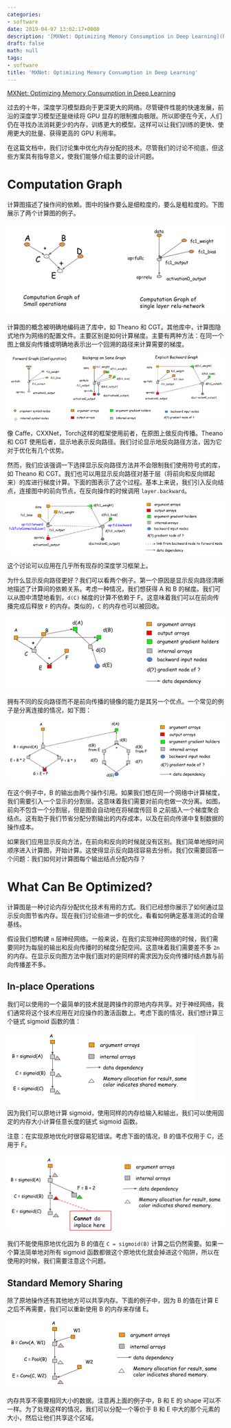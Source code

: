 ```yaml
---
categories:
- software
date: 2019-04-07 13:02:17+0000
description: '[MXNet: Optimizing Memory Consumption in Deep Learning](https://mxnet.incubator.apache.org/versions/master/architecture/note_memory.html)'
draft: false
math: null
tags:
- software
title: 'MXNet: Optimizing Memory Consumption in Deep Learning'
---
```

[MXNet: Optimizing Memory Consumption in Deep Learning](https://mxnet.incubator.apache.org/versions/master/architecture/note_memory.html)
<!--more-->

过去的十年，深度学习模型趋向于更深更大的网络。尽管硬件性能的快速发展，前沿的深度学习模型还是继续将 GPU 显存的限制推向极限。所以即便在今天，人们仍在寻找办法消耗更少的内存，训练更大的模型。这样可以让我们训练的更快、使用更大的批量、获得更高的 GPU 利用率。

在这篇文档中，我们讨论集中优化内存分配的技术。尽管我们的讨论不彻底，但这些方案具有指导意义，使我们能够介绍主要的设计问题。

# Computation Graph

计算图描述了操作间的依赖。图中的操作要么是细粒度的，要么是粗粒度的。下图展示了两个计算图的例子。

![Figure1](/images/mxnet-optimizing-memory-consumption-in-deep-learning/Fig1.png)

计算图的概念被明确地编码进了库中，如 Theano 和 CGT。其他库中，计算图隐式地作为网络的配置文件。主要区别是如何计算梯度。主要有两种方法：在同一个图上做反向传播或明确地表示出一个回溯的路径来计算需要的梯度。

![Figure2](/images/mxnet-optimizing-memory-consumption-in-deep-learning/Fig2.png)

像 Caffe，CXXNet，Torch这样的框架使用前者，在原图上做反向传播。Theano 和 CGT 使用后者，显示地表示反向路径。我们讨论显示地反向路径方法，因为它对于优化有几个优势。

然而，我们应该强调一下选择显示反向路径方法并不会限制我们使用符号式的库，如 Theano 和 CGT。我们也可以用显示反向路径对基于层（将前向和反向绑起来）的库进行梯度计算。下面的图表示了这个过程。基本上来说，我们引入反向结点，连接图中的前向节点，在反向操作的时候调用 `layer.backward`。

![Figure3](/images/mxnet-optimizing-memory-consumption-in-deep-learning/Fig3.png)

这个讨论可以应用在几乎所有现存的深度学习框架上。

为什么显示反向路径更好？我们可以看两个例子。第一个原因是显示反向路径清晰地描述了计算间的依赖关系。考虑一种情况，我们想获得 A 和 B 的梯度。我们可以从图中清楚地看到，`d(C)` 梯度的计算不依赖于 F。这意味着我们可以在前向传播完成后释放 `F` 的内存。类似的，`C` 的内存也可以被回收。

![Figure4](/images/mxnet-optimizing-memory-consumption-in-deep-learning/Fig4.png)

拥有不同的反向路径而不是前向传播的镜像的能力是其另一个优点。一个常见的例子是分离连接的情况，如下图：

![Figure5](/images/mxnet-optimizing-memory-consumption-in-deep-learning/Fig5.png)

在这个例子中，B 的输出由两个操作引用。如果我们想在同一个网络中计算梯度，我们需要引入一个显示的分割层。这意味着我们需要对前向也做一次分离。如图，前向不包含一个分割层，但是图会自动地在将梯度传回 B 之前插入一个梯度聚合结点。这有助于我们节省分配分割输出的内存成本，以及在前向传递中复制数据的操作成本。

如果我们应用显示反向方法，在前向和反向的时候就没有区别。我们简单地按时间顺序进入计算图，开始计算。这使得显示反向路径容易去分析。我们仅需要回答一个问题：我们如何对计算图每个输出结点分配内存？

# What Can Be Optimized?

计算图是一种讨论内存分配优化技术有用的方式。我们已经想你展示了如何通过显示反向图节省内存。现在我们讨论些进一步的优化，看看如何确定基准测试的合理基线。

假设我们想构建 `n` 层神经网络。一般来说，在我们实现神经网络的时候，我们需要同时为每层的输出和反向传播时的梯度分配空间。这意味着我们需要差不多 `2n` 的内存。在显示反向图方法中我们面对的是同样的需求因为反向传播时结点数与前向传播差不多。

## In-place Operations

我们可以使用的一个最简单的技术就是跨操作的原地内存共享。对于神经网络，我们通常将这个技术应用在对应操作的激活函数上。考虑下面的情况，我们想计算三个链式 sigmoid 函数的值：

![Figure6](/images/mxnet-optimizing-memory-consumption-in-deep-learning/Fig6.png)

因为我们可以原地计算 sigmoid，使用同样的内存给输入和输出，我们可以使用固定的内存大小计算任意长度的链式 sigmoid 函数。

注意：在实现原地优化时很容易犯错误。考虑下面的情况，B 的值不仅用于 C，还用于 F。

![Figure7](/images/mxnet-optimizing-memory-consumption-in-deep-learning/Fig7.png)

我们不能使用原地优化因为 B 的值在 `C = sigmoid(B)` 计算之后仍然需要。如果一个算法简单地对所有 sigmoid 函数都做这个原地优化就会掉进这个陷阱，所以在使用的时候，我们需要注意这个问题。

## Standard Memory Sharing

除了原地操作还有其他地方可以共享内存。下面的例子中，因为 B 的值在计算 E 之后不再需要，我们可以重新使用 B 的内存来存储 E。

![Figure8](/images/mxnet-optimizing-memory-consumption-in-deep-learning/Fig8.png)

内存共享不需要相同大小的数据。注意再上面的例子中，B 和 E 的 shape 可以不一样。为了处理这样的情况，我们可以分配一个等价于 B 和 E 中大的那个元素的大小，然后让他们共享这个区域。